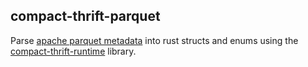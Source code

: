 ## compact-thrift-parquet

Parse [apache parquet metadata](https://github.com/apache/parquet-format/tree/master?tab=readme-ov-file#file-format)
into rust structs and enums using the [compact-thrift-runtime](https://github.com/jhorstmann/compact-thrift/tree/main/runtime)
library.
